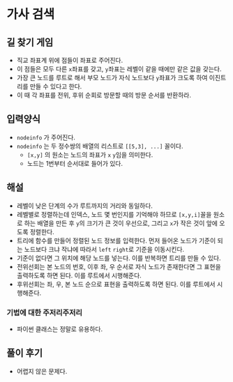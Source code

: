 # 가사 검색
## 길 찾기 게임
- 직교 좌표계 위에 점들이 좌표로 주어진다.
- 이 점들은 모두 다른 `x`좌표를 갖고, `y`좌표는 레벨이 같을 때에만 같은 값을 갖는다.
- 가장 큰 노드를 루트로 해서 부모 노드가 자식 노드보다 `y`좌표가 크도록 하여 이진트리를 만들 수 있다고 한다.
- 이 때 각 좌표를 전위, 후위 순회로 방문할 때의 방문 순서를 반환하라.

## 입력양식
- `nodeinfo` 가 주어진다.
- `nodeinfo` 는 두 정수쌍의 배열의 리스트로 `[[5,3], ...]` 꼴이다.
  - `[x,y]` 의 원소는 노드의 좌표가 `x` `y`임을 의미한다.
  - 노드는 1번부터 순서대로 들어가 있다.

## 해설
- 레벨이 낮은 단계의 수가 루트까지의 거리와 동일하다.
- 레벨별로 정렬하는데 인덱스, 노드 몇 번인지를 기억해야 하므로 `[x,y,i]`꼴을 원소로 하는 배열을 만든 후 `y`의 크기가 큰 것이 우선으로, 그리고 `x`가 작은 것이 앞에 오도록 정렬한다.
- 트리에 함수를 만들어 정렬된 노드 정보를 입력한다. 먼저 들어온 노드가 기준이 되는 노드보다 크냐 작냐에 따라서 `left` `right`로 기준을 이동시킨다.
- 기준이 없다면 그 위치에 해당 노드를 넣는다. 이를 반복하면 트리를 만들 수 있다.
- 전위선회는 본 노드의 번호, 이후 좌, 우 순서로 자식 노드가 존재한다면 그 표현을 출력하도록 하면 된다. 이를 루트에서 시행해준다.
- 후위선회는 좌, 우, 본 노드 순으로 표현을 출력하도록 하면 된다. 이를 루트에서 시행해준다.

### 기법에 대한 주저리주저리
- 파이썬 클래스는 정말로 유용하다.

## 풀이 후기
- 어렵지 않은 문제다.
